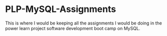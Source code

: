 # PLP-MySQL-Assignments
This is where I would be keeping all the assignments I would be doing in the power learn project software development boot camp on MySQL.
